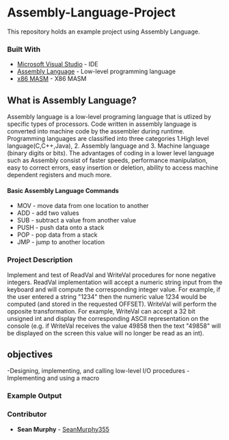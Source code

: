 # Assembly-Language-Project
This repository holds an example project using Assembly Language.

### Built With
* [Microsoft Visual Studio](https://visualstudio.microsoft.com/pl/) - IDE
* [Assembly Language](https://en.wikipedia.org/wiki/Assembly_language) - Low-level programming language
* [x86 MASM](https://en.wikipedia.org/wiki/Microsoft_Macro_Assembler) - X86 MASM

## What is Assembly Language?
Assembly language is a low-level programing language that is utlized by specific types of processors. Code written in assembly language is converted into machine code by the assembler during runtime. Programming languages are classified into three categories 1.High level language(C,C++,Java), 2. Assembly language and 3. Machine language (binary digits or bits). The advantages of coding in a lower level language such as Assembly consist of faster speeds, performance manipulation, easy to correct errors, easy insertion or deletion, ability to access machine dependent registers and much more.

#### Basic Assembly Language Commands

* MOV - move data from one location to another
* ADD - add two values
* SUB - subtract a value from another value
* PUSH - push data onto a stack
* POP - pop data from a stack
* JMP - jump to another location


### Project Description
Implement and test of ReadVal and WriteVal procedures for none negative integers. ReadVal implementation will accept a numeric string input from the keyboard and will compute the corresponding integer value. For example, if the user entered a string "1234" then the numeric value 1234 would be computed (and stored in the requested OFFSET). WriteVal will perform the opposite transformation. For example, WriteVal can accept a 32 bit unsigned int and display the corresponding ASCII representation on the console (e.g. if WriteVal receives the value 49858 then the text "49858" will be displayed on the screen this value will no longer be read as an int).

## objectives
-Designing, implementing, and calling low-level I/O procedures
-Implementing and using a macro


### Example Output

### Contributor

* **Sean Murphy** - [SeanMurphy355](https://github.com/Seanmurphy355)

##
